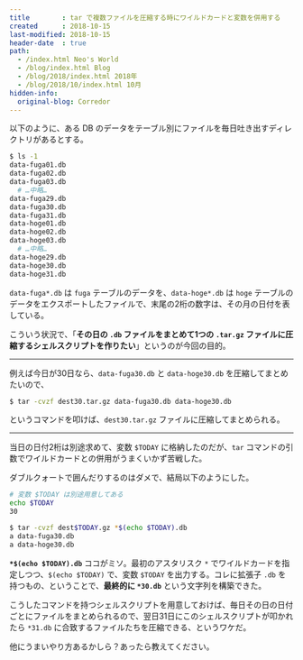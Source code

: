 ```yaml
---
title        : tar で複数ファイルを圧縮する時にワイルドカードと変数を併用する
created      : 2018-10-15
last-modified: 2018-10-15
header-date  : true
path:
  - /index.html Neo's World
  - /blog/index.html Blog
  - /blog/2018/index.html 2018年
  - /blog/2018/10/index.html 10月
hidden-info:
  original-blog: Corredor
---
```


以下のように、ある DB のデータをテーブル別にファイルを毎日吐き出すディレクトリがあるとする。

```bash
$ ls -1
data-fuga01.db
data-fuga02.db
data-fuga03.db
  # …中略…
data-fuga29.db
data-fuga30.db
data-fuga31.db
data-hoge01.db
data-hoge02.db
data-hoge03.db
  # …中略…
data-hoge29.db
data-hoge30.db
data-hoge31.db
```

`data-fuga*.db` は `fuga` テーブルのデータを、`data-hoge*.db` は `hoge` テーブルのデータをエクスポートしたファイルで、末尾の2桁の数字は、その月の日付を表している。

こういう状況で、「**その日の `.db` ファイルをまとめて1つの `.tar.gz` ファイルに圧縮するシェルスクリプトを作りたい**」というのが今回の目的。

---

例えば今日が30日なら、`data-fuga30.db` と `data-hoge30.db` を圧縮してまとめたいので、

```bash
$ tar -cvzf dest30.tar.gz data-fuga30.db data-hoge30.db
```

というコマンドを叩けば、`dest30.tar.gz` ファイルに圧縮してまとめられる。

---

当日の日付2桁は別途求めて、変数 `$TODAY` に格納したのだが、`tar` コマンドの引数でワイルドカードとの併用がうまくいかず苦戦した。

ダブルクォートで囲んだりするのはダメで、結局以下のようにした。

```bash
# 変数 $TODAY は別途用意してある
echo $TODAY
30

$ tar -cvzf dest$TODAY.gz *$(echo $TODAY).db
a data-fuga30.db
a data-hoge30.db
```

**`*$(echo $TODAY).db`** ココがミソ。最初のアスタリスク `*` でワイルドカードを指定しつつ、`$(echo $TODAY)` で、変数 `$TODAY` を出力する。コレに拡張子 `.db` を持つもの、ということで、**最終的に `*30.db`** という文字列を構築できた。

こうしたコマンドを持つシェルスクリプトを用意しておけば、毎日その日の日付ごとにファイルをまとめられるので、翌日31日にこのシェルスクリプトが叩かれたら `*31.db` に合致するファイルたちを圧縮できる、というワケだ。

他にうまいやり方あるかしら？あったら教えてください。
